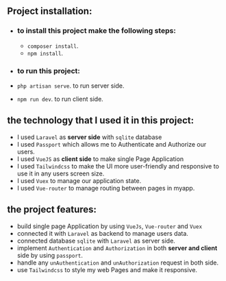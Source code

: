 ## Project installation:
- ### to install this project make the following steps:
    - `composer install`.
    - `npm install`.

- ### to run this project:
- `php artisan serve`. to run server side.
- `npm run dev`. to run client side.

## the technology that I used it in this project:
- I used `Laravel` as **server side** with `sqlite` database
- I used `Passport` which allows me to Authenticate and Authorize our users.
- I used `VueJS` as **client side** to make single Page Application
- I used `Tailwindcss` to make the UI more user-friendly and responsive to use it in any users screen size.
- I used `Vuex` to manage our application state.
- I used `Vue-router` to manage routing between pages in myapp.
  
## the project features:
- build single page Application by using `VueJs`,  `Vue-router` and `Vuex`
- connected it with `Laravel` as backend to manage users data.
- connected database `sqlite` with `Laravel` as server side.
- implement `Authentication` and `Authorization` in both **server and client** side by using `passport`.
- handle any  `unAuthentication` and `unAuthorization` request in both side.
- use `Tailwindcss` to style my web Pages and make it responsive. 
